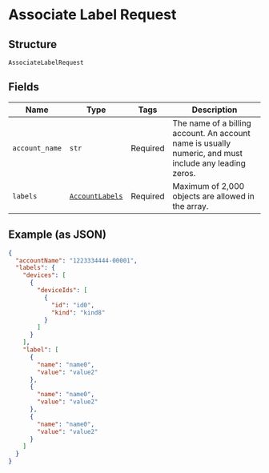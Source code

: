 
# Associate Label Request

## Structure

`AssociateLabelRequest`

## Fields

| Name | Type | Tags | Description |
|  --- | --- | --- | --- |
| `account_name` | `str` | Required | The name of a billing account. An account name is usually numeric, and must include any leading zeros. |
| `labels` | [`AccountLabels`](../../doc/models/account-labels.md) | Required | Maximum of 2,000 objects are allowed in the array. |

## Example (as JSON)

```json
{
  "accountName": "1223334444-00001",
  "labels": {
    "devices": [
      {
        "deviceIds": [
          {
            "id": "id0",
            "kind": "kind8"
          }
        ]
      }
    ],
    "label": [
      {
        "name": "name0",
        "value": "value2"
      },
      {
        "name": "name0",
        "value": "value2"
      },
      {
        "name": "name0",
        "value": "value2"
      }
    ]
  }
}
```

